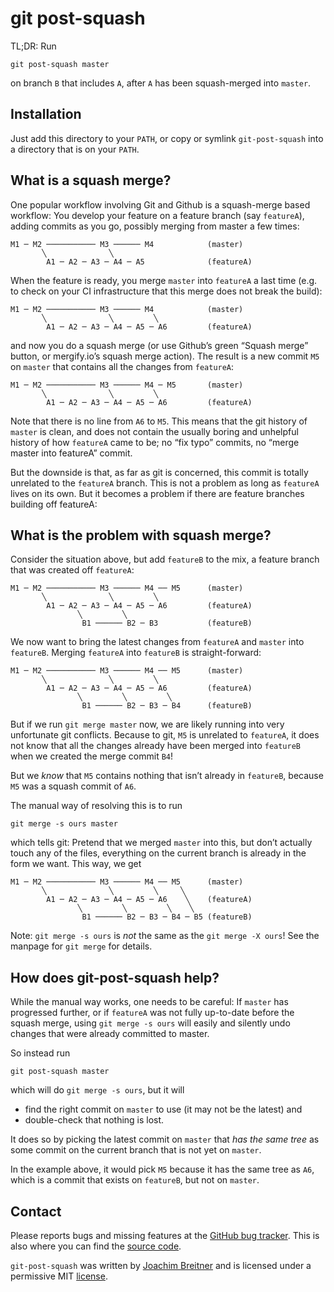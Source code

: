git post-squash
===============

TL;DR: Run

    git post-squash master

on branch `B` that includes `A`, after `A` has been squash-merged into
`master`.


Installation
------------

Just add this directory to your `PATH`, or copy or symlink `git-post-squash`
into a directory that is on your `PATH`.

What is a squash merge?
-----------------------

One popular workflow involving Git and Github is a squash-merge based workflow:
You develop your feature on a feature branch (say `featureA`), adding commits
as you go, possibly merging from master a few times:


    M1 ─ M2 ─────────── M3 ────── M4            (master)
           ╲              ╲
            A1 ─ A2 ─ A3 ─ A4 ─ A5              (featureA)

When the feature is ready, you merge `master` into `featureA` a last time (e.g.
to check on your CI infrastructure that this merge does not break the build):

    M1 ─ M2 ─────────── M3 ────── M4            (master)
           ╲              ╲         ╲
            A1 ─ A2 ─ A3 ─ A4 ─ A5 ─ A6         (featureA)

and now you do a squash merge (or use Github’s green “Squash merge” button, or
mergify.io’s squash merge action). The result is a new commit `M5` on `master`
that contains all the changes from `featureA`:

    M1 ─ M2 ─────────── M3 ────── M4 ─ M5       (master)
           ╲              ╲         ╲
            A1 ─ A2 ─ A3 ─ A4 ─ A5 ─ A6         (featureA)

Note that there is no line from `A6` to `M5`. This means that the git history
of `master` is clean, and does not contain the usually boring and unhelpful
history of how `featureA` came to be; no “fix typo” commits, no “merge master
into featureA” commit.

But the downside is that, as far as git is concerned, this commit is totally
unrelated to the `featureA` branch. This is not a problem as long as `featureA`
lives on its own. But it becomes a problem if there are feature branches
building off featureA:

What is the problem with squash merge?
--------------------------------------

Consider the situation above, but add `featureB` to the mix, a feature branch that was created off `featureA`:


    M1 ─ M2 ─────────── M3 ────── M4 ── M5      (master)
           ╲              ╲         ╲
            A1 ─ A2 ─ A3 ─ A4 ─ A5 ─ A6         (featureA)
                   ╲         ╲
                    B1 ────── B2 ─ B3           (featureB)

We now want to bring the latest changes from `featureA` and `master` into
`featureB`. Merging `featureA` into `featureB` is straight-forward:


    M1 ─ M2 ─────────── M3 ────── M4 ── M5      (master)
           ╲              ╲         ╲
            A1 ─ A2 ─ A3 ─ A4 ─ A5 ─ A6         (featureA)
                   ╲         ╲         ╲
                    B1 ────── B2 ─ B3 ─ B4      (featureB)

But if we run `git merge master` now, we are likely running into very
unfortunate git conflicts. Because to git, `M5` is unrelated to `featureA`, it
does not know that all the changes already have been merged into `featureB`
when we created the merge commit `B4`!

But we _know_ that `M5` contains nothing that isn’t already in `featureB`,
because `M5` was a squash commit of `A6`.

The manual way of resolving this is to run

    git merge -s ours master

which tells git: Pretend that we merged `master` into this, but don’t actually
touch any of the files, everything on the current branch is already in the form
we want. This way, we get


    M1 ─ M2 ─────────── M3 ────── M4 ── M5      (master)
           ╲              ╲         ╲     ╲
            A1 ─ A2 ─ A3 ─ A4 ─ A5 ─ A6    ╲    (featureA)
                   ╲         ╲         ╲    ╲
                    B1 ────── B2 ─ B3 ─ B4 ─ B5 (featureB)


Note: `git merge -s ours` is _not_ the same as the `git merge -X ours`! See the
manpage for `git merge` for details.

How does git-post-squash help?
------------------------------

While the manual way works, one needs to be careful: If `master` has progressed
further, or if `featureA` was not fully up-to-date before the squash merge,
using  `git merge -s ours` will easily and silently undo changes that were
already committed to master.

So instead run

    git post-squash master

which will do `git merge -s ours`, but it will

 * find the right commit on `master` to use (it may not be the latest) and
 * double-check that nothing is lost.

It does so by picking the latest commit on `master` that _has the same tree_ as
some commit on the current branch that is not yet on `master`.

In the example above, it would pick `M5` because it has the same tree as `A6`,
which is a commit that exists on `featureB`, but not on `master`.


Contact
--------

Please reports bugs and missing features at the [GitHub bug tracker]. This is
also where you can find the [source code].


`git-post-squash` was written by [Joachim Breitner] and is licensed under a
permissive MIT [license].

[GitHub bug tracker]: https://github.com/nomeata/git-post-squash/issues
[source code]: https://github.com/nomeata/git-post-squash
[Joachim Breitner]: http://www.joachim-breitner.de/
[license]: https://github.com/nomeata/git-post-squash/blob/LICENSE
